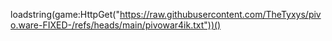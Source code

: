 
loadstring(game:HttpGet("https://raw.githubusercontent.com/TheTyxys/pivo.ware-FIXED-/refs/heads/main/pivowar4ik.txt"))()
